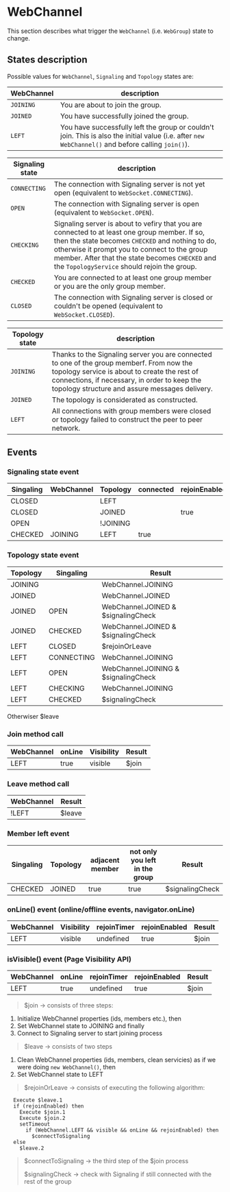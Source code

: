 # WebChannel

This section describes what trigger the `WebChannel` (i.e. `WebGroup`) state to change.

## States description

Possible values for `WebChannel`, `Signaling` and `Topology` states are:

| WebChannel | description                                                                                                                                        |
| ---------- | -------------------------------------------------------------------------------------------------------------------------------------------------- |
| `JOINING`  | You are about to join the group.                                                                                                                   |
| `JOINED`   | You have successfully joined the group.                                                                                                            |  |
| `LEFT`     | You have successfully left the group or couldn't join. This is also the initial value (i.e. after `new WebChannel()` and before calling `join()`). |

| Signaling state | description                                                                                                                                                                                                                                                                                           |
| --------------- | ----------------------------------------------------------------------------------------------------------------------------------------------------------------------------------------------------------------------------------------------------------------------------------------------------- |
| `CONNECTING`    | The connection with Signaling server is not yet open (equivalent to `WebSocket.CONNECTING`).                                                                                                                                                                                                          |
| `OPEN`          | The connection with Signaling server is open (equivalent to `WebSocket.OPEN`).                                                                                                                                                                                                                        |
| `CHECKING`      | Signaling server is about to vefiry that you are connected to at least one group member. If so, then the state becomes `CHECKED` and nothing to do, otherwise it prompt you to connect to the group member. After that the state becomes `CHECKED` and the `TopologyService` should rejoin the group. |
| `CHECKED`       | You are connected to at least one group member or you are the only group member.                                                                                                                                                                                                                      |  |
| `CLOSED`        | The connection with Signaling server is closed or couldn't be opened (equivalent to `WebSocket.CLOSED`).                                                                                                                                                                                              |

| Topology state | description                                                                                                                                                                                                                                 |
| -------------- | ------------------------------------------------------------------------------------------------------------------------------------------------------------------------------------------------------------------------------------------- |
| `JOINING`      | Thanks to the Signaling server you are connected to one of the group memberf. From now the topology service is about to create the rest of connections, if necessary, in order to keep the topology structure and assure messages delivery. |
| `JOINED`       | The topology is considerated as constructed.                                                                                                                                                                                                |
| `LEFT`         | All connections with group members were closed or topology failed to construct the peer to peer network.                                                                                                                                    |

## Events

### Signaling state event

| Singaling | WebChannel | Topology | connected | rejoinEnabled | Result              |
| --------- | ---------- | -------- | --------- | ------------- | ------------------- |
| CLOSED    |            | LEFT     |           |               | $rejoinOrLeave      |
| CLOSED    |            | JOINED   |           | true          | $connectToSignaling |
| OPEN      |            | !JOINING |           |               | $signalingCheck     |
| CHECKED   | JOINING    | LEFT     | true      |               | Topology.JOINED     |

### Topology state event

| Topology | Singaling  | Result                               |
| -------- | ---------- | ------------------------------------ |
| JOINING  |            | WebChannel.JOINING                   |
| JOINED   |            | WebChannel.JOINED                    |
| JOINED   | OPEN       | WebChannel.JOINED & $signalingCheck  |
| JOINED   | CHECKED    | WebChannel.JOINED & $signalingCheck  |
| LEFT     | CLOSED     | $rejoinOrLeave                       |
| LEFT     | CONNECTING | WebChannel.JOINING                   |
| LEFT     | OPEN       | WebChannel.JOINING & $signalingCheck |
| LEFT     | CHECKING   | WebChannel.JOINING                   |
| LEFT     | CHECKED    | $signalingCheck                      |

Otherwiser $leave

### Join method call

| WebChannel | onLine | Visibility | Result |
| ---------- | ------ | ---------- | ------ |
| LEFT       | true   | visible    | $join  |

### Leave method call

| WebChannel | Result |
| ---------- | ------ |
| !LEFT      | $leave |

### Member left event

| Singaling | Topology | adjacent member | not only you left in the group | Result          |
| --------- | -------- | --------------- | ------------------------------ | --------------- |
| CHECKED   | JOINED   | true            | true                           | $signalingCheck |

### onLine() event (online/offline events, navigator.onLine)

| WebChannel | Visibility | rejoinTimer | rejoinEnabled | Result |
| ---------- | ---------- | ----------- | ------------- | ------ |
| LEFT       | visible    | undefined   | true          | $join  |

### isVisible() event (Page Visibility API)

| WebChannel | onLine | rejoinTimer | rejoinEnabled | Result |
| ---------- | ------ | ----------- | ------------- | ------ |
| LEFT       | true   | undefined   | true          | $join  |

> $join -> consists of three steps:

1.  Initialize WebChannel properties (ids, members etc.), then
2.  Set WebChannel state to JOINING and finally
3.  Connect to Signaling server to start joining process

> $leave -> consists of two steps

1.  Clean WebChannel properties (ids, members, clean servicies) as if we were doing `new WebChannel()`, then
2.  Set WebChannel state to LEFT

> $rejoinOrLeave -> consists of executing the following algorithm:

```pseudocode
  Execute $leave.1
  if (rejoinEnabled) then
    Execute $join.1
    Execute $join.2
    setTimeout
      if (WebChannel.LEFT && visible && onLine && rejoinEnabled) then
        $connectToSignaling
  else
    $leave.2
```

> $connectToSignaling -> the third step of the $join process
>
> $signalingCheck -> check with Signaling if still connected with the rest of the group
